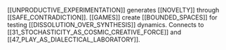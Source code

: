 [[UNPRODUCTIVE_EXPERIMENTATION]] generates [[NOVELTY]] through [[SAFE_CONTRADICTION]]. [[GAMES]] create [[BOUNDED_SPACES]] for testing [[DISSOLUTION_OVER_SYNTHESIS]] dynamics. Connects to [[31_STOCHASTICITY_AS_COSMIC_CREATIVE_FORCE]] and [[47_PLAY_AS_DIALECTICAL_LABORATORY]].
